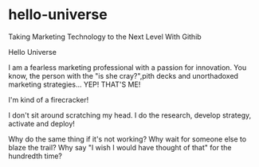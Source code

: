 # hello-universe
Taking Marketing Technology to the Next Level With Githib

Hello Universe

I am a fearless marketing professional with a passion for innovation. 
You know, the person with the "is she cray?",pith decks and unorthadoxed
marketing strategies... YEP! THAT'S ME!

I'm kind of a firecracker!

I don't sit around scratching my head. I do the research, develop strategy,
activate and deploy! 

Why do the same thing if it's not working?
Why wait for someone else to blaze the trail?
Why say "I wish I would have thought of that" for the hundredth time?
